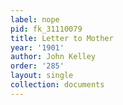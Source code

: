 ```yaml
---
label: nope
pid: fk_31110079
title: Letter to Mother
year: '1901'
author: John Kelley
order: '285'
layout: single
collection: documents
---
```

